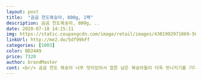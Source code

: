 ```yaml
---
layout: post 
title:  "곰곰 천도복숭아, 800g, 1팩" 
description: 곰곰 천도복숭아, 800g, ..
date: 2020-07-18 14:15:11 
img: https://static.coupangcdn.com/image/retail/images/4301992971069-56205694-2e8e-4ac2-932e-1f728a5a9be3.jpg 
linkUrl: http://me2.do/5df99kFf 
categories: [1003] 
color: BD24A9 
price: 7320 
author: brandMaster 
cont: <br/> 곰곰 천도 복숭아 너무 맛이있어서 얼른 남은 복숭아들이 더욱 맛나지기를 기다립니다.<br/><br/>담엔 2팩사서 복숭아 통조림 한번 만들어 먹어야 겠어요.<br/><br/>드디어 천도복숭아의 계절이 돌아왔습니다.<br/><br/>배달과일은 역시 살짝 덜익은 과일이 오는게 좋은거 같아요.<br/><br/>빨리 안먹어도 되구요.<br/><br/>살짝 덜 익었기 때문에 식감은 아삭아삭하지만 그래도 달콤새콤한 맛이 기가 막힙니다.<br/><br/>살짝 덜 익은 천도복숭아가 왔는데요 너무너무 먹고 싶은 마음에 일단 2개를 까보았어요.<br/><br/>새콤달콤하고 맛있어요 후숙하지 않았는데도요!<br/>새콤달콤해요! 보기보다 맛있네요ㅠㅠ<br/>색도 예쁘고 무르지 않아서 좋습니다!!<br/>어찌나 싱싱하고 탱글탱글한지 안먹고는 못참겠더라구요.<br/><br/>인터넷에서 과일 안시켜먹거든요<br/>저는 복숭아는 좋아하는데 천도복숭아는 새콤한? 맛 때문에 별로 좋아하지 않습니다 근데 이건 맛있네요!!<br/>제가 복숭아를 참 좋아하는데요... <br/> 그중에서도 천도복숭아를 정말 좋아해요! 이 상품을 받았을 때 떠오른 생각은 나무에서 어제 뗀건가? 싶을정도로 신선해보였고, 굉장히 맛있게 새콤 할 것 같았습니다.<br/> 크기도 큰 것과 작은 것의 딱 중간 사이즈라서 먹기 아주 편하네요 빨간애들 위주로 먹으려고 했는데 하루에 하나씩 먹으면 애들 색깔이 딱 좋게 바뀔거같아요! 좋은 복숭아 감사해요 자주 애용할게요)<br/>한번에 다 먹기 힘든데 두고두고 천천히 익혀먹는 재미가 있거든요.<br/><br/> 
---
```

 
